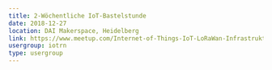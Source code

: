 ```yaml
---
title: 2-Wöchentliche IoT-Bastelstunde
date: 2018-12-27
location: DAI Makerspace, Heidelberg
link: https://www.meetup.com/Internet-of-Things-IoT-LoRaWan-Infrastruktur-4-RheinNeckar/events/rwnvnpyxqbkc/
usergroup: iotrn
type: usergroup
---
```

